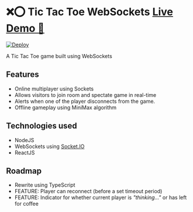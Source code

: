 # ❌⭕ Tic Tac Toe WebSockets [Live Demo 🔗](https://tic-tac-toe-websockets-react.herokuapp.com)

[![Deploy](https://www.herokucdn.com/deploy/button.svg)](https://heroku.com/deploy?template=https://github.com/ShivangAgr/tic-tac-toe-websockets)

A Tic Tac Toe game built using WebSockets

## Features

- Online multiplayer using Sockets
- Allows visitors to join room and spectate game in real-time
- Alerts when one of the player disconnects from the game.
- Offline gameplay using MiniMax algorithm

## Technologies used

- NodeJS
- WebSockets using [Socket.IO](https://socket.io)
- ReactJS

## Roadmap

- Rewrite using TypeScript
- FEATURE: Player can reconnect (before a set timeout period)
- FEATURE: Indicator for whether current player is *"thinking..."* or has left for coffee
